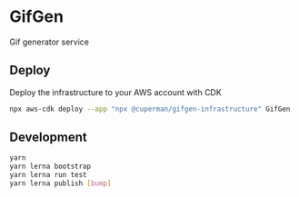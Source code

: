 # GifGen

Gif generator service

## Deploy

Deploy the infrastructure to your AWS account with CDK

```bash
npx aws-cdk deploy --app "npx @cuperman/gifgen-infrastructure" GifGen
```

## Development

```bash
yarn
yarn lerna bootstrap
yarn lerna run test
yarn lerna publish [bump]
```
